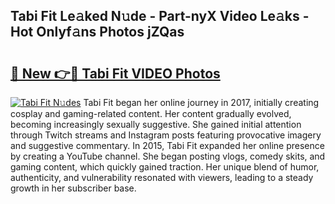 ## Tabi Fit Le𝚊ked N𝚞de - Part-nyX Video Le𝚊ks - Hot Onlyf𝚊ns Photos jZQas

# <h2><a href="http://ab12946.deff.icu/?id=Tabi+Fit">🔗 New 👉🔴 Tabi Fit VIDEO Photos</a></h2>

[![Tabi Fit N𝚞des](https://i.imgur.com/rIISA9y.gif)](http://ab12946.deff.icu/?id=Tabi+Fit)
Tabi Fit began her online journey in 2017, initially creating cosplay and gaming-related content. Her content gradually evolved, becoming increasingly sexually suggestive. She gained initial attention through Twitch streams and Instagram posts featuring provocative imagery and suggestive commentary. In 2015, Tabi Fit expanded her online presence by creating a YouTube channel. She began posting vlogs, comedy skits, and gaming content, which quickly gained traction. Her unique blend of humor, authenticity, and vulnerability resonated with viewers, leading to a steady growth in her subscriber base.
